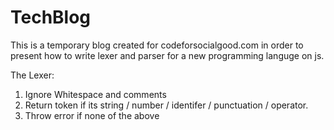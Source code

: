 # TechBlog
This is a temporary blog created for codeforsocialgood.com in order to present how to write lexer and parser for a new programming languge on js.

The Lexer:
1. Ignore Whitespace and comments
2. Return token if its string / number / identifer / punctuation / operator.
3. Throw error if none of the above
